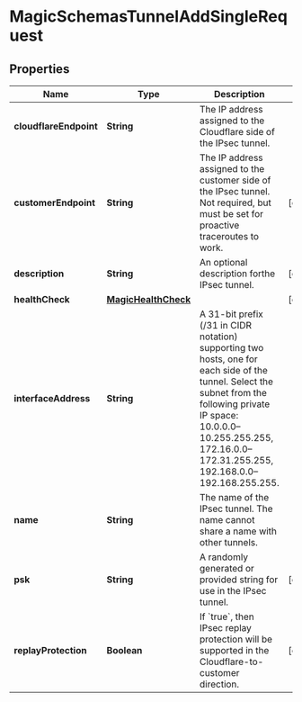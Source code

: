 

# MagicSchemasTunnelAddSingleRequest


## Properties

| Name | Type | Description | Notes |
|------------ | ------------- | ------------- | -------------|
|**cloudflareEndpoint** | **String** | The IP address assigned to the Cloudflare side of the IPsec tunnel. |  |
|**customerEndpoint** | **String** | The IP address assigned to the customer side of the IPsec tunnel. Not required, but must be set for proactive traceroutes to work. |  [optional] |
|**description** | **String** | An optional description forthe IPsec tunnel. |  [optional] |
|**healthCheck** | [**MagicHealthCheck**](MagicHealthCheck.md) |  |  [optional] |
|**interfaceAddress** | **String** | A 31-bit prefix (/31 in CIDR notation) supporting two hosts, one for each side of the tunnel. Select the subnet from the following private IP space: 10.0.0.0–10.255.255.255, 172.16.0.0–172.31.255.255, 192.168.0.0–192.168.255.255. |  |
|**name** | **String** | The name of the IPsec tunnel. The name cannot share a name with other tunnels. |  |
|**psk** | **String** | A randomly generated or provided string for use in the IPsec tunnel. |  [optional] |
|**replayProtection** | **Boolean** | If &#x60;true&#x60;, then IPsec replay protection will be supported in the Cloudflare-to-customer direction. |  [optional] |



